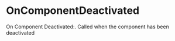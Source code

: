 # OnComponentDeactivated

On Component Deactivated:. Called when the component has been deactivated

